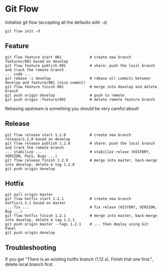 
# Git Flow

Initialize git flow (accepting all the defaults with `-d`)

    git flow init -d

## Feature

    git flow feature start 001             # create new branch features/001 based on develop
    git flow feature publish 001           # share: push the local branch and track the remote branch
    ... code ...
    git rebase -i develop                  # rebase all commits between develop and feature/001 (nice commit)
    git flow feature finish 001            # merge into develop and delete branch
    git push origin develop                # push to remote
    git push origin :feature/001           # delete remote feature branch 

  Rebasing upstream is something you should be very careful about!

## Release

    git flow release start 1.2.0           # create new branch release/1.2.0 based on develop
    git flow release publish 1.2.0         # share: push the local branch and track the remote branch
    ... stabilize ...                      # stabilize relase (HISTORY, VERSION, Pack, Bugs ...)
    git flow release finish 1.2.0          # merge into master, back-merge into develop, delete & tag 1.2.0
    git push origin develop

## Hotfix

    git pull origin master
    git flow hotfix start 1.2.1            # create new branch hotfix/1.2.1 based on master
    ... fix ...                            # fix relase (HISTORY, VERSION, Bug ...)
    git flow hotfix finish 1.2.1           # merge into master, back-merge into develop, delete & tag 1.2.1
    git push origin master --tags 1.2.1    # ... then deploy using Git Panel
    git push origin develop

## Troubleshooting

If you get "There is an existing hotfix branch (1.12.x). Finish that one first.", delete local branch first.
